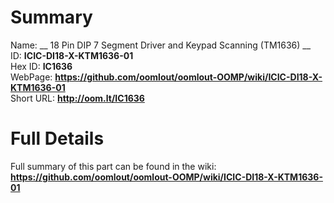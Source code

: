 
Summary
=================
  
Name: __ 18 Pin DIP 7 Segment Driver and Keypad Scanning (TM1636) __    
ID: __ICIC-DI18-X-KTM1636-01__   
Hex ID: __IC1636__   
WebPage: __https://github.com/oomlout/oomlout-OOMP/wiki/ICIC-DI18-X-KTM1636-01__   
Short URL: __http://oom.lt/IC1636__   

Full Details
==========================
Full summary of this part can be found in the wiki:   
__https://github.com/oomlout/oomlout-OOMP/wiki/ICIC-DI18-X-KTM1636-01__    

